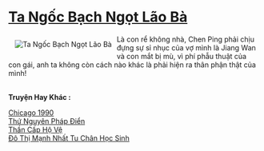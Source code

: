 <a href="https://truyenwiki.net/ta-ngoc-bach-ngot-lao-ba.36131/" title="Ta Ngốc Bạch Ngọt Lão Bà"><h1>Ta Ngốc Bạch Ngọt Lão Bà</h1></a><div style="display:table"><img align="right" style="float: left; padding: 10px;" src="https://truyenwiki.net/a/img/str/src/36131.jpg" alt="Ta Ngốc Bạch Ngọt Lão Bà">Là con rể không nhà, Chen Ping phải chịu đựng sự sỉ nhục của vợ mình là Jiang Wan và con mắt bị mù, vì phí phẫu thuật của con gái, anh ta không còn cách nào khác là phải hiện ra thân phận thật của mình!</div><p><br><b>Truyện Hay Khác :</b></p><a href="https://truyenwiki.net/chicago-1990.35095/" alt="Chicago 1990">Chicago 1990</a><br/><a href="https://sangtacviet.wordpress.com/2020/10/22/thu-nguyen-phap-dien/" alt="Thứ Nguyên Pháp Điển">Thứ Nguyên Pháp Điển</a><br/><a href="https://sangtacviet.wordpress.com/2020/10/22/than-cap-ho-ve/" alt="Thần Cấp Hộ Vệ">Thần Cấp Hộ Vệ</a><br/><a href="https://sangtacviet.wordpress.com/2020/10/22/do-thi-manh-nhat-tu-chan-hoc-sinh/" alt="Đô Thị Mạnh Nhất Tu Chân Học Sinh">Đô Thị Mạnh Nhất Tu Chân Học Sinh</a><br/>